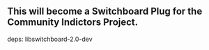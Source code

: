 ## This will become a Switchboard Plug for the Community Indictors Project.

deps:
	libswitchboard-2.0-dev
